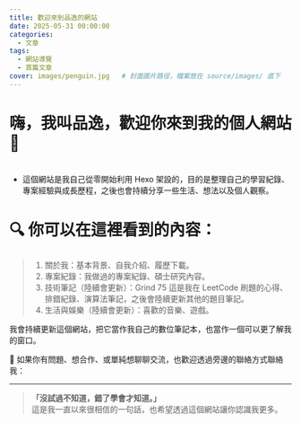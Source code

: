 ```yaml
---
title: 歡迎來到品逸的網站  
date: 2025-05-31 00:00:00  
categories:  
  - 文章  
tags:  
  - 網站導覽
  - 首篇文章  
cover: images/penguin.jpg   # 封面圖片路徑，檔案放在 source/images/ 底下
---
```

<h4 style="font-size: 1.75rem; font-weight: bold;">嗨，我叫品逸，歡迎你來到我的個人網站 👋</h4>

- 這個網站是我自己從零開始利用 Hexo 架設的，目的是整理自己的學習紀錄、專案經驗與成長歷程，之後也會持續分享一些生活、想法以及個人觀察。

<h2 style="font-size: 1.75rem; font-weight: bold;">🔍 你可以在這裡看到的內容：</h2>

> 1. 關於我：基本背景、自我介紹、履歷下載。
> 2. 專案紀錄：我做過的專案紀錄、碩士研究內容。
> 3. 技術筆記（陸續會更新）：Grind 75 這是我在 LeetCode 刷題的心得、排錯紀錄、演算法筆記，之後會陸續更新其他的題目筆記。
> 4. 生活與娛樂（陸續會更新）：喜歡的音樂、遊戲。

我會持續更新這個網站，把它當作我自己的數位筆記本，也當作一個可以更了解我的窗口。

📮 如果你有問題、想合作、或單純想聊聊交流，也歡迎透過旁邊的聯絡方式聯絡我：  

---

> **「沒試過不知道，錯了學會才知道。」**  
> 這是我一直以來很相信的一句話，也希望透過這個網站讓你認識我更多。